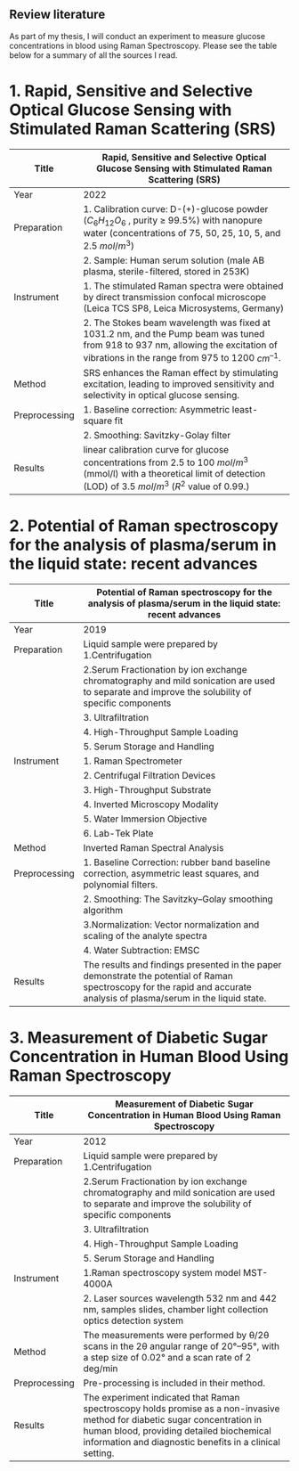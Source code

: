 ## Review literature

As part of my thesis, I will conduct an experiment to measure glucose concentrations in blood using Raman Spectroscopy.
Please see the table below for a summary of all the sources I read.


# 1. Rapid, Sensitive and Selective Optical Glucose Sensing with Stimulated Raman Scattering (SRS)
|Title|Rapid, Sensitive and Selective Optical Glucose Sensing with Stimulated Raman Scattering (SRS)|
|------|-----|
|Year|2022|
|Preparation|1. Calibration curve: D-(+)-glucose powder ($C_6H_{12}O_6$ , purity ≥ 99.5%) with nanopure water (concentrations of 75, 50, 25, 10, 5, and 2.5 $mol/m^3$) |
|      |2. Sample: Human serum solution (male AB plasma, sterile-filtered, stored in 253K)|
|Instrument|1. The stimulated Raman spectra were obtained by direct transmission confocal microscope (Leica TCS SP8, Leica Microsystems, Germany) |
|      |2. The Stokes beam wavelength was fixed at 1031.2 nm, and the Pump beam was tuned from 918 to 937 nm, allowing the excitation of vibrations in the range from 975 to 1200 $cm^{–1}$. |
|Method|SRS enhances the Raman effect by stimulating excitation, leading to improved sensitivity and selectivity in optical glucose sensing.|
|Preprocessing|1. Baseline correction: Asymmetric least-square fit|
|      |2. Smoothing: Savitzky-Golay filter|
|Results|linear calibration curve for glucose concentrations from 2.5 to 100 $mol/m^3$ (mmol/l) with a theoretical limit of detection (LOD) of 3.5 $mol/m^3$ ($R^2$ value of 0.99.)|





# 2. Potential of Raman spectroscopy for the analysis of plasma/serum in the liquid state: recent advances
|Title|Potential of Raman spectroscopy for the analysis of plasma/serum in the liquid state: recent advances|
|------|-----|
|Year|2019|
|Preparation|Liquid sample were prepared by 1.Centrifugation|
|      |2.Serum Fractionation by  ion exchange chromatography and mild sonication are used to separate and improve the solubility of specific components |
|      |3. Ultrafiltration|
|      |4. High-Throughput Sample Loading|
|      |5. Serum Storage and Handling|
|Instrument|1. Raman Spectrometer|
|      |2. Centrifugal Filtration Devices|
|      |3. High-Throughput Substrate|
|      |4. Inverted Microscopy Modality|
|      |5. Water Immersion Objective|
|      |6. Lab-Tek Plate|
|Method|Inverted Raman Spectral Analysis|
|Preprocessing|1. Baseline Correction: rubber band baseline correction, asymmetric least squares, and polynomial filters.|
|      |2. Smoothing: The Savitzky–Golay smoothing algorithm|
|      |3.Normalization: Vector normalization and scaling of the analyte spectra|
|      |4. Water Subtraction: EMSC|
|Results|The results and findings presented in the paper demonstrate the potential of Raman spectroscopy for the rapid and accurate analysis of plasma/serum in the liquid state.|





# 3. Measurement of Diabetic Sugar Concentration in Human Blood Using Raman Spectroscopy
|Title|Measurement of Diabetic Sugar Concentration in Human Blood Using Raman Spectroscopy|
|------|-----|
|Year|2012|
|Preparation|Liquid sample were prepared by 1.Centrifugation|
|      |2.Serum Fractionation by  ion exchange chromatography and mild sonication are used to separate and improve the solubility of specific components |
|      |3. Ultrafiltration|
|      |4. High-Throughput Sample Loading|
|      |5. Serum Storage and Handling|
|Instrument|1.Raman spectroscopy system model MST-4000A|
|      |2. Laser sources wavelength 532 nm and 442 nm, samples slides, chamber light collection optics detection system|
|Method|The measurements were performed by θ/2θ scans in the 2θ angular range of 20°–95°, with a step size of 0.02° and a scan rate of 2 deg/min|
|Preprocessing|Pre-processing  is included in their method.|
|Results|The experiment indicated that Raman spectroscopy holds promise as a non-invasive method for diabetic sugar concentration in human blood, providing detailed biochemical information and diagnostic benefits in a clinical setting.|


